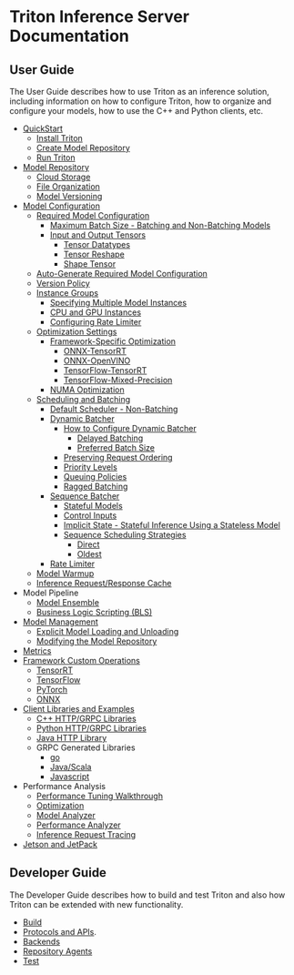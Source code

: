 <!--
# Copyright 2018-2022, NVIDIA CORPORATION & AFFILIATES. All rights reserved.
#
# Redistribution and use in source and binary forms, with or without
# modification, are permitted provided that the following conditions
# are met:
#  * Redistributions of source code must retain the above copyright
#    notice, this list of conditions and the following disclaimer.
#  * Redistributions in binary form must reproduce the above copyright
#    notice, this list of conditions and the following disclaimer in the
#    documentation and/or other materials provided with the distribution.
#  * Neither the name of NVIDIA CORPORATION nor the names of its
#    contributors may be used to endorse or promote products derived
#    from this software without specific prior written permission.
#
# THIS SOFTWARE IS PROVIDED BY THE COPYRIGHT HOLDERS ``AS IS'' AND ANY
# EXPRESS OR IMPLIED WARRANTIES, INCLUDING, BUT NOT LIMITED TO, THE
# IMPLIED WARRANTIES OF MERCHANTABILITY AND FITNESS FOR A PARTICULAR
# PURPOSE ARE DISCLAIMED.  IN NO EVENT SHALL THE COPYRIGHT OWNER OR
# CONTRIBUTORS BE LIABLE FOR ANY DIRECT, INDIRECT, INCIDENTAL, SPECIAL,
# EXEMPLARY, OR CONSEQUENTIAL DAMAGES (INCLUDING, BUT NOT LIMITED TO,
# PROCUREMENT OF SUBSTITUTE GOODS OR SERVICES; LOSS OF USE, DATA, OR
# PROFITS; OR BUSINESS INTERRUPTION) HOWEVER CAUSED AND ON ANY THEORY
# OF LIABILITY, WHETHER IN CONTRACT, STRICT LIABILITY, OR TORT
# (INCLUDING NEGLIGENCE OR OTHERWISE) ARISING IN ANY WAY OUT OF THE USE
# OF THIS SOFTWARE, EVEN IF ADVISED OF THE POSSIBILITY OF SUCH DAMAGE.
-->

# Triton Inference Server Documentation

## User Guide
The User Guide describes how to use Triton as an inference solution, including information on how to configure Triton, how to organize and configure your models, how to use the C++ and Python clients, etc. 

- [QuickStart](quickstart.md)
  - [Install Triton](quickstart.md#install-triton-docker-image)
  - [Create Model Repository](quickstart.md#create-a-model-repository)
  - [Run Triton](quickstart.md#run-triton)
- [Model Repository](model_repository.md)
  - [Cloud Storage](model_repository.md#model-repository-locations)
  - [File Organization](model_repository.md#model-files)
  - [Model Versioning](model_repository.md#model-versions)
- [Model Configuration](model_configuration.md)
  - [Required Model Configuration](model_configuration.md#minimal-model-configuration)
    - [Maximum Batch Size - Batching and Non-Batching Models](model_configuration.md#maximum-batch-size)
    - [Input and Output Tensors](model_configuration.md#inputs-and-outputs)
      - [Tensor Datatypes](model_configuration.md#datatypes)
      - [Tensor Reshape](model_configuration.md#reshape)
      - [Shape Tensor](model_configuration.md#shape-tensors)
  - [Auto-Generate Required Model Configuration](model_configuration.md#auto-generated-model-configuration)
  - [Version Policy](model_configuration.md#version-policy)
  - [Instance Groups](model_configuration.md#instance-groups)
    - [Specifying Multiple Model Instances](model_configuration.md#multiple-model-instances)
    - [CPU and GPU Instances](model_configuration.md#cpu-model-instance)
    - [Configuring Rate Limiter](model_configuration.md#rate-limiter-configuration)
  - [Optimization Settings](model_configuration.md#optimization_policy)
    - [Framework-Specific Optimization](optimization.md#framework-specific-optimization)
      - [ONNX-TensorRT](optimization.md#onnx-with-tensorrt-optimization-ort-trt)
      - [ONNX-OpenVINO](optimization.md#onnx-with-openvino-optimization)
      - [TensorFlow-TensorRT](optimization.md#tensorflow-with-tensorrt-optimization-tf-trt)
      - [TensorFlow-Mixed-Precision](optimization.md#tensorflow-automatic-fp16-optimization)
    - [NUMA Optimization](optimization.md#numa-optimization)
  - [Scheduling and Batching](model_configuration.md#scheduling-and-batching)
    - [Default Scheduler - Non-Batching](model_configuration.md#default-scheduler)
    - [Dynamic Batcher](model_configuration.md#dynamic-batcher)
      - [How to Configure Dynamic Batcher](model_configuration.md#recommended-configuration-process)
        - [Delayed Batching](model_configuration.md#delayed-batching)
        - [Preferred Batch Size](model_configuration.md#preferred-batch-sizes)
      - [Preserving Request Ordering](model_configuration.md#preserve-ordering)
      - [Priority Levels](model_configuration.md#priority-levels)
      - [Queuing Policies](model_configuration.md#queue-policy)
      - [Ragged Batching](ragged_batching.md)
    - [Sequence Batcher](model_configuration.md#sequence-batcher)
      - [Stateful Models](architecture.md#stateful-models)
      - [Control Inputs](architecture.md#control-inputs)
      - [Implicit State - Stateful Inference Using a Stateless Model](architecture.md#implicit-state-management)
      - [Sequence Scheduling Strategies](architecture.md#scheduling-strateties)
        - [Direct](architecture.md#direct)
        - [Oldest](architecture.md#oldest)
    - [Rate Limiter](rate_limiter.md)
  - [Model Warmup](model_configuration.md#model-warmup)
  - [Inference Request/Response Cache](model_configuration.md#response-cache)
- Model Pipeline
  - [Model Ensemble](architecture.md#ensemble-models)
  - [Business Logic Scripting (BLS)](https://github.com/triton-inference-server/python_backend#business-logic-scripting)
- [Model Management](model_management.md)
  - [Explicit Model Loading and Unloading](model_management.md#model-control-mode-explicit)
  - [Modifying the Model Repository](model_management.md#modifying-the-model-repository)
- [Metrics](metrics.md)
- [Framework Custom Operations](custom_operations.md)
  - [TensorRT](custom_operations.md#tensorrt)
  - [TensorFlow](custom_operations.md#tensorflow)
  - [PyTorch](custom_operations.md#pytorch)
  - [ONNX](custom_operations.md#onnx)
- [Client Libraries and Examples](https://github.com/triton-inference-server/client)
  - [C++ HTTP/GRPC Libraries](https://github.com/triton-inference-server/client#client-library-apis)
  - [Python HTTP/GRPC Libraries](https://github.com/triton-inference-server/client#client-library-apis)
  - [Java HTTP Library](https://github.com/triton-inference-server/client/tree/main/src/java)
  - GRPC Generated Libraries
    - [go](https://github.com/triton-inference-server/client/tree/main/src/grpc_generated/go)
    - [Java/Scala](https://github.com/triton-inference-server/client/tree/main/src/grpc_generated/java)
    - [Javascript](https://github.com/triton-inference-server/client/tree/main/src/grpc_generated/javascript)
- Performance Analysis
  - [Performance Tuning Walkthrough](walkthrough.md)
  - [Optimization](optimization.md)
  - [Model Analyzer](model_analyzer.md)
  - [Performance Analyzer](perf_analyzer.md)
  - [Inference Request Tracing](trace.md)
- [Jetson and JetPack](jetson.md)

## Developer Guide
The Developer Guide describes how to build and test Triton and also how Triton can be extended with new functionality.

- [Build](build.md)
- [Protocols and APIs](inference_protocols.md).
- [Backends](https://github.com/triton-inference-server/backend)
- [Repository Agents](repository_agents.md)
- [Test](test.md)
